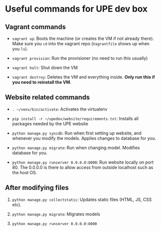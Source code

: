 # Useful commands for UPE dev box

## Vagrant commands

* `vagrant up`: Boots the machine (or creates the VM if not already there). Make sure you `cd` into the vagrant repo (`Vagrantfile` shows up when you `ls`).

* `vagrant provision`: Run the provisioner (no need to run this usually)

* `vagrant halt`: Shut down the VM

* `vagrant destroy`: Deletes the VM and everything inside. **Only run this if you need to reinstall the VM**.

## Website related commands

* `. ~/venv/bin/activate`: Activates the virtualenv

* `pip install -r ~/upedev/website/requirements.txt`: Installs all packages needed by the UPE website

* `python manage.py syncdb`: Run when first setting up website, and whenever you modify the models. Applies changes to database for you.

* `python manage.py migrate`: Run when changing model. Modifies database for you.

* `python manage.py runserver 0.0.0.0:8000`: Run website locally on port 80. The 0.0.0.0 is there to allow access from outside localhost such as the host OS.


## After modifying files

1. `python manage.py collectstatic`: Updates static files (HTML, JS, CSS etc).

2. `python manage.py migrate`: Migrates models

3. `python manage.py runserver 0.0.0.0:8000`
